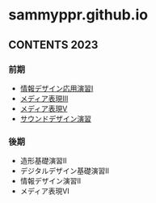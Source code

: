 # sammyppr.github.io


## CONTENTS 2023
### 前期
- [情報デザイン応用演習I](./InformationDesignAppliedI/index.md)
- [メディア表現III](./MediaRepresentationIII/index.md)
- [メディア表現V](./MediaRepresentationV/index.md)
- [サウンドデザイン演習](./SoundDesign/index.md)

### 後期
- 造形基礎演習II
- デジタルデザイン基礎演習II
- 情報デザイン演習II
- メディア表現VI
  